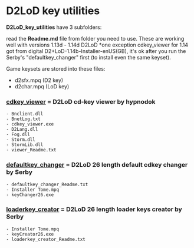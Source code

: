 # D2LoD key utilities

**D2LoD_key_utilities** have 3 subfolders:

read the **Readme.md** file from folder you need to use.
These are working well with versions 1.13d - 1.14d D2LoD
*one exception cdkey_viewer for 1.14 got from digital D2+LoD-1.14b-Installer-enUS(GB), it's ok after you run the Serby's "defaultkey_changer" first (to install even the same keyset).

Game keysets are stored into these files:
- d2sfx.mpq (D2 key)
- d2char.mpq (LoD key)

### [cdkey_viewer](https://github.com/blizzhackers/D2LoD-files/tree/master/D2LoD-key-utilities/cdkey-viewer) = D2LoD cd-key viewer by hypnodok
	- Bnclient.dll
	- BnetLog.txt
	- cdkey_viewer.exe
	- D2Lang.dll
	- Fog.dll
	- Storm.dll
	- StormLib.dll
	- viewer_Readme.txt

###  [defaultkey_changer](https://github.com/blizzhackers/D2LoD-files/tree/master/D2LoD-key-utilities/defaultkey-changer) = D2LoD 26 length default cdkey changer by Serby
	- defaultkey_changer_Readme.txt
	- Installer Tome.mpq
	- keyChanger26.exe

### [loaderkey_creator](https://github.com/blizzhackers/D2LoD-files/tree/master/D2LoD-key-utilities/loaderkey-creator) = D2LoD 26 length loader keys creator by Serby
	- Installer Tome.mpq
	- keyCreator26.exe
	- loaderkey_creator_Readme.txt